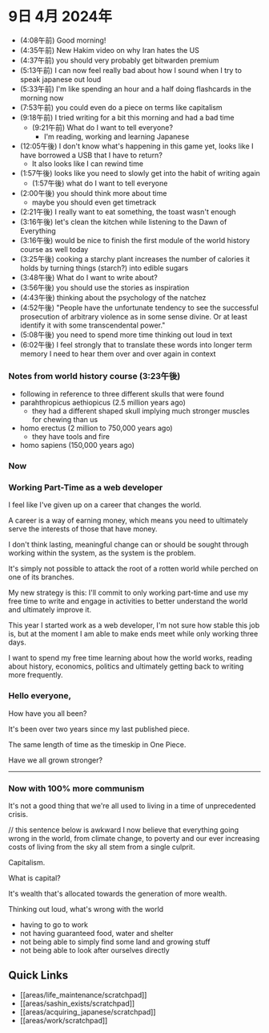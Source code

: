 # 9日 4月 2024年
- (4:08午前) Good morning!
- (4:35午前) New Hakim video on why Iran hates the US
- (4:37午前) you should very probably get bitwarden premium
- (5:13午前) I can now feel really bad about how I sound when I try to speak japanese out loud
- (5:33午前) I'm like spending an hour and a half doing flashcards in the morning now
- (7:53午前) you could even do a piece on terms like capitalism
- (9:18午前) I tried writing for a bit this morning and had a bad time
  - (9:21午前) What do I want to tell everyone?
    - I'm reading, working and learning Japanese
- (12:05午後) I don't know what's happening in this game yet, looks like I have borrowed a USB that I have to return?
  - It also looks like I can rewind time
- (1:57午後) looks like you need to slowly get into the habit of writing again
  - (1:57午後) what do I want to tell everyone
- (2:00午後) you should think more about time
  - maybe you should even get timetrack
- (2:21午後) I really want to eat something, the toast wasn't enough
- (3:16午後) let's clean the kitchen while listening to the Dawn of Everything
- (3:16午後) would be nice to finish the first module of the world history course as well today
- (3:25午後) cooking a starchy plant increases the number of calories it holds by turning things (starch?) into edible sugars
- (3:48午後) What do I want to write about?
- (3:56午後) you should use the stories as inspiration
- (4:43午後) thinking about the psychology of the natchez
- (4:52午後) "People have the unfortunate tendency to see the successful prosecution of arbitrary violence as in some sense divine. Or at least identify it with some transcendental power."
- (5:08午後) you need to spend more time thinking out loud in text
- (6:02午後) I feel strongly that to translate these words into longer term memory I need to hear them over and over again in context







### Notes from world history course (3:23午後)
- following in reference to three different skulls that were found
- parahthropicus aethiopicus (2.5 million years ago)
  - they had a different shaped skull implying much stronger muscles for chewing than us
- homo erectus (2 million to 750,000 years ago)
  - they have tools and fire
- homo sapiens (150,000 years ago)




### Now

### Working Part-Time as a web developer
I feel like I've given up on a career that changes the world.

A career is a way of earning money, which means you need to ultimately serve the interests of those that have money.

I don't think lasting, meaningful change can or should be sought through working within the system, as the system is the problem.

It's simply not possible to attack the root of a rotten world while perched on one of its branches.

My new strategy is this: I'll commit to only working part-time and use my free time to write and engage in activities to better understand the world and ultimately improve it.

This year I started work as a web developer, I'm not sure how stable this job is, but at the moment I am able to make ends meet while only working three days.

I want to spend my free time learning about how the world works, reading about history, economics, politics and ultimately getting back to writing more frequently.



### Hello everyone,
How have you all been?

It's been over two years since my last published piece.

The same length of time as the timeskip in One Piece.

Have we all grown stronger?

---

### Now with 100% more communism
It's not a good thing that we're all used to living in a time of unprecedented crisis.

// this sentence below is awkward
I now believe that everything going wrong in the world, from climate change, to poverty and our ever increasing costs of living from the sky all stem from a single culprit.

Capitalism. 

What is capital?

It's wealth that's allocated towards the generation of more wealth.

Thinking out loud, what's wrong with the world
- having to go to work
- not having guaranteed food, water and shelter
- not being able to simply find some land and growing stuff
- not being able to look after ourselves directly










 



## Quick Links
- [[areas/life_maintenance/scratchpad]]
- [[areas/sashin_exists/scratchpad]]
- [[areas/acquiring_japanese/scratchpad]]
- [[areas/work/scratchpad]]
